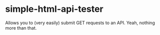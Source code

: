 # simple-html-api-tester
Allows you to (very easily) submit GET requests to an API. Yeah, nothing more than that.
